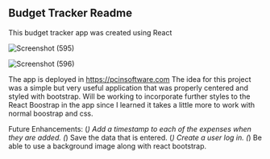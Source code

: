 ## Budget Tracker Readme



This budget tracker app was created using React




![Screenshot (595)](https://user-images.githubusercontent.com/87343336/201826427-549332dd-fc2e-4984-97c0-eda30bcbb53a.png)






![Screenshot (596)](https://user-images.githubusercontent.com/87343336/201826447-b9f6751b-0eea-4a89-b361-c01c0e9539a9.png)

The app is deployed in https://pcinsoftware.com
The idea for this project was a simple but very useful application that was properly centered and styled with bootstrap.
Will be working to incorporate further styles to the React Boostrap in the app since I learned it takes a little 
more to work with normal boostrap and css. 

Future Enhancements: 
(*) Add a timestamp to each of the expenses when they are added.
(*) Save the data that is entered.
(*) Create a user log in.
(*) Be able to use a background image along with react bootstrap.










